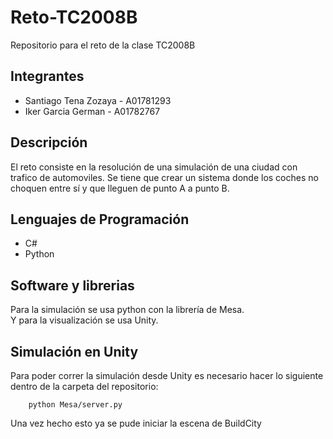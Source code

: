 # Reto-TC2008B
 Repositorio para el reto de la clase TC2008B

## Integrantes
- Santiago Tena Zozaya -  A01781293
- Iker Garcia German - A01782767

## Descripción
 El reto consiste en la resolución de una simulación de una ciudad con trafico de automoviles. Se tiene que crear un sistema donde los coches no choquen entre sí y que lleguen de punto A a punto B.

## Lenguajes de Programación
 - C#
 - Python

## Software y librerias
 Para la simulación se usa python con la librería de Mesa. \
 Y para la visualización se usa Unity.

 ## Simulación en Unity
 Para poder correr la simulación desde Unity es necesario hacer lo siguiente dentro de la carpeta del repositorio:
        
        python Mesa/server.py

Una vez hecho esto ya se pude iniciar la escena de BuildCity